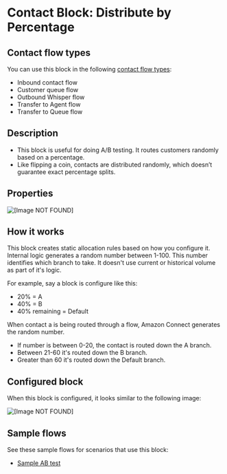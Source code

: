 # Contact Block: Distribute by Percentage<a name="distribute-by-percentage"></a>

## Contact flow types<a name="disconnect-hang-up-types"></a>

You can use this block in the following [contact flow types](create-contact-flow.md#contact-flow-types):
+ Inbound contact flow
+ Customer queue flow
+ Outbound Whisper flow
+ Transfer to Agent flow
+ Transfer to Queue flow

## Description<a name="disconnect-hang-up-description"></a>
+ This block is useful for doing A/B testing\. It routes customers randomly based on a percentage\.
+ Like flipping a coin, contacts are distributed randomly, which doesn’t guarantee exact percentage splits\.

## Properties<a name="disconnect-hang-up-properties"></a>

![\[Image NOT FOUND\]](http://docs.aws.amazon.com/connect/latest/adminguide/images/distribute-by-percentage-properties.png)

## How it works<a name="disconnect-hang-up-works"></a>

This block creates static allocation rules based on how you configure it\. Internal logic generates a random number between 1\-100\. This number identifies which branch to take\. It doesn't use current or historical volume as part of it's logic\.

For example, say a block is configure like this:
+ 20% = A
+ 40% = B
+ 40% remaining = Default

When contact a is being routed through a flow, Amazon Connect generates the random number\. 
+ If number is between 0\-20, the contact is routed down the A branch\.
+ Between 21\-60 it's routed down the B branch\.
+ Greater than 60 it's routed down the Default branch\.

## Configured block<a name="disconnect-hang-up-configured"></a>

When this block is configured, it looks similar to the following image:

![\[Image NOT FOUND\]](http://docs.aws.amazon.com/connect/latest/adminguide/images/distribute-by-percentage-configured.png)

## Sample flows<a name="disconnect-hang-up-samples"></a>

See these sample flows for scenarios that use this block:
+ [Sample AB test](sample-ab-test.md)